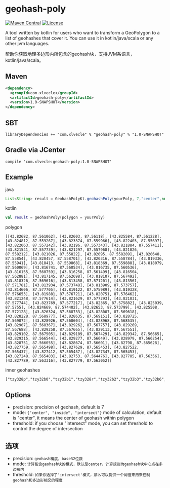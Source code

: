 # geohash-poly

[![Maven Central](https://maven-badges.herokuapp.com/maven-central/com.xlvecle/geohash-poly/badge.svg?style=plastic)](https://maven-badges.herokuapp.com/maven-central/com.xlvecle/geohash-poly)
[![License](https://img.shields.io/badge/license-Apache%202-4EB1BA.svg)](https://www.apache.org/licenses/LICENSE-2.0.html)


A tool written by kotlin for users who want to transform a GeoPolygon to a list of geohashes that cover it.
You can use it in kotlin/java/scala or any other jvm languages. 

帮助你获取地理多边形内所包含的geohash块，支持JVM系语言，kotlin/java/scala。

## Maven
```xml
<dependency>
  <groupId>com.xlvecle</groupId>
  <artifactId>geohash-poly</artifactId>
  <version>1.0-SNAPSHOT</version>
</dependency>
```

## SBT
```
libraryDependencies += "com.xlvecle" % "geohash-poly" % "1.0-SNAPSHOT"
```

## Gradle via JCenter
```
compile 'com.xlvecle:geohash-poly:1.0-SNAPSHOT'
```

## Example
java
```java
List<String> result = GeohashPolyKt.geohashPoly(yourPoly, 7,"center",null);
```

kotlin
```kotlin
val result = geohashPoly(polygon = yourPoly)
```

polygon
```
[[43.82682, 87.561062], [43.82603, 87.56118], [43.825584, 87.561228], [43.824812, 87.559267], [43.823374, 87.559966], [43.822403, 87.55697], [43.822063, 87.557242], [43.82196, 87.557343], [43.821884, 87.557411], [43.821541, 87.557739], [43.821297, 87.557968], [43.821026, 87.558212], [43.821026, 87.55822], [43.82095, 87.558289], [43.820648, 87.55854], [43.820457, 87.558701], [43.820316, 87.558784], [43.819336, 87.55941], [43.818413, 87.559868], [43.818369, 87.559888], [43.818079, 87.560069], [43.816741, 87.560534], [43.816735, 87.560536], [43.816155, 87.560759], [43.816258, 87.561499], [43.816504, 87.562881], [43.817145, 87.562698], [43.818107, 87.567492], [43.818326, 87.569616], [43.813458, 87.571201], [43.813561, 87.571781], [43.813934, 87.573748], [43.813909, 87.573757], [43.814606, 87.577705], [43.819122, 87.575989], [43.819328, 87.576653], [43.819881, 87.576721], [43.820751, 87.576462], [43.821248, 87.577614], [43.821629, 87.577293], [43.821831, 87.577744], [43.823769, 87.577217], [43.82365, 87.575882], [43.825039, 87.5755], [43.824669, 87.574402], [43.82653, 87.573799], [43.825508, 87.572128], [43.826324, 87.568733], [43.828007, 87.569618], [43.828228, 87.568977], [43.828635, 87.569151], [43.828725, 87.569072], [43.828926, 87.568604], [43.828968, 87.568535], [43.829071, 87.568367], [43.829262, 87.567757], [43.829269, 87.567688], [43.829258, 87.567665], [43.829113, 87.567551], [43.829102, 87.567505], [43.829109, 87.567429], [43.829342, 87.56665], [43.829315, 87.566544], [43.829277, 87.56649], [43.828979, 87.566254], [43.828751, 87.566055], [43.828674, 87.56601], [43.82798, 87.565628], [43.827759, 87.565498], [43.827629, 87.565453], [43.827522, 87.565437], [43.827412, 87.565437], [43.827347, 87.565453], [43.827248, 87.565483], [43.82753, 87.564476], [43.827785, 87.56356], [43.827789, 87.563316], [43.827779, 87.563052]]
``` 
inner geohashes
```
["tzy328p","tzy32b0","tzy32b1","tzy328r","tzy32b2","tzy32b3","tzy32b6","tzy32b7","tzy3288","tzy328x","tzy32b8","tzy32b9","tzy32bd","tzy32be","tzy322z","tzy328b","tzy328c","tzy328f","tzy328g","tzy328u","tzy328v","tzy328y","tzy328z","tzy32bb","tzy32bc","tzy32bf","tzy323p","tzy3290","tzy3291","tzy3294","tzy3295","tzy329h","tzy329j","tzy329n","tzy329p","tzy32c0","tzy32c1","tzy32c4","tzy323q","tzy323r","tzy3292","tzy3293","tzy3296","tzy3297","tzy329k","tzy329m","tzy329q","tzy329r","tzy32c2","tzy32c3","tzy32c6","tzy32c7","tzy323t","tzy323w","tzy323x","tzy3298","tzy3299","tzy329d","tzy329e","tzy329s","tzy329t","tzy329w","tzy329x","tzy32c8","tzy32c9","tzy32cd","tzy32ce","tzy323z","tzy329b","tzy329c","tzy329f","tzy329g","tzy329u","tzy329v","tzy329y","tzy329z","tzy32cb","tzy32cc","tzy32cf","tzy326p","tzy32d0","tzy32d1","tzy32d4","tzy32d5","tzy32dh","tzy32dj","tzy32dn","tzy32dp","tzy32f0","tzy32f1","tzy32d2","tzy32d3","tzy32d6","tzy32d7","tzy32dk","tzy32dm","tzy32de","tzy32ds","tzy32dt"]
```

## Options

+ precision: precision of geohash, default is 7 
+ mode: ```{"center", "inside", "intersect"}``` mode of calculation, default is "center", it means the center of geohash within polygon   
+ threshold: if you choose "intersect" mode, you can set threshold to control the degree of intersection
  
## 选项

+ precision: `geohash精度，base32位数`
+ mode: `计算包含geohash块的模式，默认是center，计算规则为geohash块中心点在多边形内`
+ threshold: `如果你选择了'intersect'模式，那么可以提供一个阈值来用来控制geohash和多边形相交的程度`
